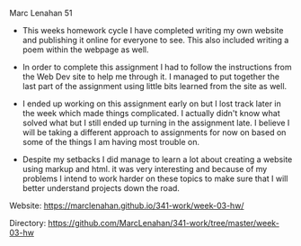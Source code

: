 Marc Lenahan 51


* This weeks homework cycle I have completed writing my own website and publishing it online for everyone to see. This also included writing a poem within the webpage as well.

* In order to complete this assignment I had to follow the instructions from the Web Dev site to help me through it. I managed to put together the last part of the assignment using little bits learned from the site as well.

* I ended up working on this assignment early on but I lost track later in the week which made things complicated. I actually didn't know what solved what but I still ended up turning in the assignment late. I believe I will be taking a different approach to assignments for now on based on some of the things I am having most trouble on.

* Despite my setbacks I did manage to learn a lot about creating a website using markup and html. it was very interesting and because of my problems I intend to work harder on these topics to make sure that I will better understand projects down the road.

Website: https://marclenahan.github.io/341-work/week-03-hw/

Directory: https://github.com/MarcLenahan/341-work/tree/master/week-03-hw
